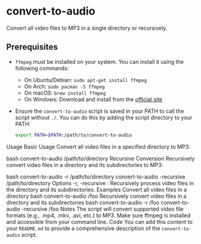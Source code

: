 # convert-to-audio

Convert all video files to MP3 in a single directory or recursively.

## Prerequisites

- `ffmpeg` must be installed on your system. You can install it using the following commands:
  - On Ubuntu/Debian: `sudo apt-get install ffmpeg`
  - On Arch: `sudo pacman -S ffmpeg`
  - On macOS: `brew install ffmpeg`
  - On Windows: Download and install from the [official site](https://ffmpeg.org/download.html)

- Ensure the `convert-to-audio` script is saved in your PATH to call the script without `./`. You can do this by adding the script directory to your PATH:
  ```bash
  export PATH=$PATH:/path/to/convert-to-audio
Usage
Basic Usage
Convert all video files in a specified directory to MP3:

bash
convert-to-audio /path/to/directory
Recursive Conversion
Recursively convert video files in a directory and its subdirectories to MP3:

bash
convert-to-audio -r /path/to/directory
convert-to-audio -recursive /path/to/directory
Options
-r, -recursive : Recursively process video files in the directory and its subdirectories.
Examples
Convert all video files in a directory
bash
convert-to-audio /foo
Recursively convert video files in a directory and its subdirectories
bash
convert-to-audio -r /foo
convert-to-audio -recursive /foo
Notes
The script will convert supported video file formats (e.g., .mp4, .mkv, .avi, etc.) to MP3.
Make sure ffmpeg is installed and accessible from your command line.
Code
You can add this content to your `README.md` to provide a comprehensive description of the `convert-to-audio` script.
